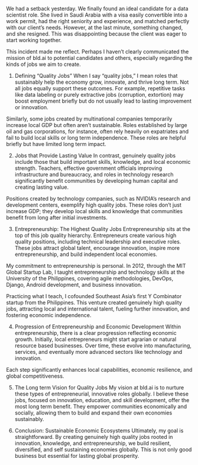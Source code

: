 We had a setback yesterday. We finally found an ideal candidate for a data scientist role. She lived in Saudi Arabia with a visa easily convertible into a work permit, had the right seniority and experience, and matched perfectly with our client’s needs. However, at the last minute, something changed, and she resigned. This was disappointing because the client was eager to start working together.

This incident made me reflect. Perhaps I haven’t clearly communicated the mission of bld.ai to potential candidates and others, especially regarding the kinds of jobs we aim to create.

1. Defining “Quality Jobs”
When I say “quality jobs,” I mean roles that sustainably help the economy grow, innovate, and thrive long term. Not all jobs equally support these outcomes. For example, repetitive tasks like data labeling or purely extractive jobs (corruption, extortion) may boost employment briefly but do not usually lead to lasting improvement or innovation.

Similarly, some jobs created by multinational companies temporarily increase local GDP but often aren’t sustainable. Roles established by large oil and gas corporations, for instance, often rely heavily on expatriates and fail to build local skills or long term independence. These roles are helpful briefly but have limited long term impact.

2. Jobs that Provide Lasting Value
In contrast, genuinely quality jobs include those that build important skills, knowledge, and local economic strength. Teachers, effective government officials improving infrastructure and bureaucracy, and roles in technology research significantly benefit communities by developing human capital and creating lasting value.

Positions created by technology companies, such as NVIDIA’s research and development centers, exemplify high quality jobs. These roles don’t just increase GDP; they develop local skills and knowledge that communities benefit from long after initial investments.

3. Entrepreneurship: The Highest Quality Jobs
Entrepreneurship sits at the top of this job quality hierarchy. Entrepreneurs create various high quality positions, including technical leadership and executive roles. These jobs attract global talent, encourage innovation, inspire more entrepreneurship, and build independent local economies.

My commitment to entrepreneurship is personal. In 2012, through the MIT Global Startup Lab, I taught entrepreneurship and technology skills at the University of the Philippines, covering agile methodologies, DevOps, Django, Android development, and business innovation.

Practicing what I teach, I cofounded Southeast Asia’s first Y Combinator startup from the Philippines. This venture created genuinely high quality jobs, attracting local and international talent, fueling further innovation, and fostering economic independence.

4. Progression of Entrepreneurship and Economic Development
Within entrepreneurship, there is a clear progression reflecting economic growth. Initially, local entrepreneurs might start agrarian or natural resource based businesses. Over time, these evolve into manufacturing, services, and eventually more advanced sectors like technology and innovation.

Each step significantly enhances local capabilities, economic resilience, and global competitiveness.

5. The Long term Vision for Quality Jobs
My vision at bld.ai is to nurture these types of entrepreneurial, innovative roles globally. I believe these jobs, focused on innovation, education, and skill development, offer the most long term benefit. They empower communities economically and socially, allowing them to build and expand their own economies sustainably.

6. Conclusion: Sustainable Economic Ecosystems
Ultimately, my goal is straightforward. By creating genuinely high quality jobs rooted in innovation, knowledge, and entrepreneurship, we build resilient, diversified, and self sustaining economies globally. This is not only good business but essential for lasting global prosperity.

